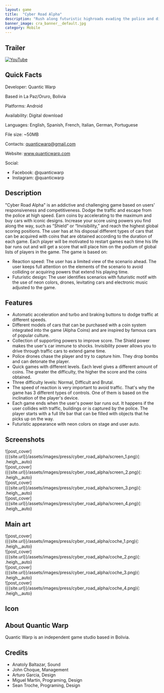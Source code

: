 ```yaml
---
layout: game
title:  "Cyber Road Alpha"
description: "Rush along futuristic highroads evading the police and discovering new cars."
banner_image: cra_banner__default.jpg
category: Mobile
---
```


## Trailer
[![YouTube](http://img.youtube.com/vi/sEOFX8jKDTw/0.jpg)](http://www.youtube.com/watch?v=sEOFX8jKDTw "cyber_road_alpha_trailer")

## Quick Facts
Developer: Quantic Warp

Based in La Paz/Oruro, Bolivia

Platforms: Android

Availability: Digital download

Languages: English, Spanish, French, Italian, German, Portuguese

File size: ~50MB

Contacts: quanticwarp@gmail.com

Website: www.quanticwarp.com

Social:
- Facebook: @quanticwarp
- Instagram: @quanticwarp

## Description
"Cyber Road Alpha" is an addictive and challenging game based on users' responsiveness and competitiveness. Dodge the traffic and escape from the police at high speed. Earn coins by accelerating to the maximum and buy cars with iconic designs. Increase your score using powers you find along the way, such as “Shield” or “Invisibility,” and reach the highest global scoring positions.
The user has at his disposal different types of cars that can be acquired with coins that are obtained according to the duration of each game. Each player will be motivated to restart games each time his life bar runs out and will get a score that will place him on the podium of global lists of players in the game.
The game is based on:
- Reaction speed: The user has a limited view of the scenario ahead. The user keeps full attention on the elements of the scenario to avoid colliding or acquiring powers that extend his playing time.
- Futuristic design: The user identifies scenarios with futuristic motif with the use of neon colors, drones, levitating cars and electronic music adjusted to the game.

## Features
- Automatic acceleration and turbo and braking buttons to dodge traffic at different speeds.
- Different models of cars that can be purchased with a coin system integrated into the game (Alpha Coins) and are inspired by famous cars of popular culture.
- Collection of supporting powers to improve score. The Shield power makes the user's car immune to shocks. Invisibility power allows you to drive through traffic cars to extend game time.
- Police drones chase the player and try to capture him. They drop bombs and can detonate the player.
- Quick games with different levels. Each level gives a different amount of coins. The greater the difficulty, the higher the score and the coins obtained.
- Three difficulty levels: Normal, Difficult and Brutal.
- The speed of reaction is very important to avoid traffic. That's why the game has 3 different types of controls. One of them is based on the inclination of the player's device.
- Each game ends when the user's power bar runs out. It happens if the user collides with traffic, buildings or is captured by the police. The player starts with a full life bar that can be filled with objects that he picks up on the way.
- Futuristic appearance with neon colors on stage and user auto.

## Screenshots
<div class="col-xs-6 col-sm-6" markdown="1">
![post_cover]({{site.url}}/assets/images/press/cyber_road_alpha/screen_1.png){: .heigh__auto}
</div>
<div class="col-xs-6 col-sm-6" markdown="1">
![post_cover]({{site.url}}/assets/images/press/cyber_road_alpha/screen_2.png){: .heigh__auto}
</div>
<div class="col-xs-6 col-sm-6" markdown="1">
![post_cover]({{site.url}}/assets/images/press/cyber_road_alpha/screen_3.png){: .heigh__auto}
</div>
<div class="col-xs-6 col-sm-6" markdown="1">
![post_cover]({{site.url}}/assets/images/press/cyber_road_alpha/screen_4.png){: .heigh__auto}
</div>

## Main art
<div class="col-xs-6 col-sm-3" markdown="1">
![post_cover]({{site.url}}/assets/images/press/cyber_road_alpha/coche_1.png){: .heigh__auto}
</div>
<div class="col-xs-6 col-sm-3" markdown="1">
![post_cover]({{site.url}}/assets/images/press/cyber_road_alpha/coche_2.png){: .heigh__auto}
</div>
<div class="col-xs-6 col-sm-3" markdown="1">
![post_cover]({{site.url}}/assets/images/press/cyber_road_alpha/coche_3.png){: .heigh__auto}
</div>
<div class="col-xs-6 col-sm-3" markdown="1">
![post_cover]({{site.url}}/assets/images/press/cyber_road_alpha/coche_4.png){: .heigh__auto}
</div>

## Icon


## About Quantic Warp
Quantic Warp is an independent game studio based in Bolivia.

## Credits
- Anatoly Baltazar, Sound
- John Choque, Management
- Arturo Garcia, Design
- Miguel Martin, Programing, Design
- Sean Troche, Programing, Design
